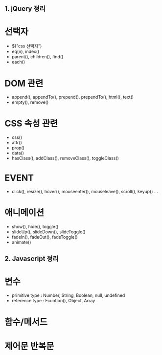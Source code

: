 ## 1. jQuery 정리
# 선택자 
- $("css 선택자")
- eq(n), index() 
- parent(), children(), find()
- each()

# DOM 관련
- append(), appendTo(), prepend(), prependTo(), html(), text()
- empty(), remove()

# CSS 속성 관련
- css()
- attr()
- prop()
- data() 
- hasClass(), addClass(), removeClass(), toggleClass()

# EVENT
- click(), resize(), hover(), mouseenter(), mouseleave(), scroll(), keyup() ... 

# 애니메이션
- show(), hide(), toggle()
- slideUp(), slideDown(), slideToggle()
- fadeIn(), fadeOut(), fadeToggle()
- animate()

## 2. Javascript 정리
# 변수
- primitive type : Number, String, Boolean, null, undefined
- reference type : Fcuntion(), Object, Array

# 함수/메서드

# 제어문 반복문




